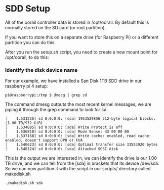 # SDD Setup

All of the oorail controller data is stored in /opt/oorail.
By default this is normally stored on the SD card (or root partition).

If you want to store this on a separate drive (for Raspberry Pi) or a different partition you can do this.

After you run the setup.sh script, you need to create a new mount point for /opt/oorail, to do this:


### Identify the disk device name

For our example, we have installed a San Disk 1TB SDD drive in our raspberry pi 4 setup:

```
pi@raspberrypi:/tmp $ dmesg | grep sd
```

The command dmesg outputs the most recent kernel messages, we are piping it through the grep command to look for sd.

```
[    1.531235] sd 0:0:0:0: [sda] 1953529856 512-byte logical blocks: (1.00 TB/932 GiB)
[    1.534085] sd 0:0:0:0: [sda] Write Protect is off
[    1.536810] sd 0:0:0:0: [sda] Mode Sense: 43 00 00 00
[    1.537158] sd 0:0:0:0: [sda] Write cache: enabled, read cache: enabled, doesn't support DPO or FUA
[    1.540623] sd 0:0:0:0: [sda] Optimal transfer size 33553920 bytes
[    1.548324] sd 0:0:0:0: [sda] Attached SCSI disk
```

This is the output we are interested in, we can identify the drive is our 1.00 TB drive, and we can tell from the [sda] in brackets that its
device /dev/sda. So we can now partition it with the script in our scripts/ directory called makedisk.sh

```
./makedisk.sh sda
```



